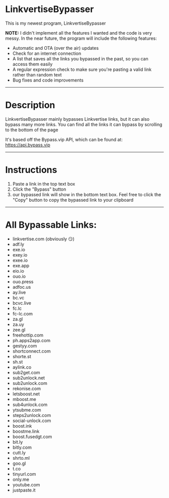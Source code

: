 # LinkvertiseBypasser

This is my newest program, LinkvertiseBypasser

**NOTE:** I didn't implement all the features I wanted and the code is very messy. In the near future, the program will include the following features:
* Automatic and OTA (over the air) updates
* Check for an internet connection
* A list that saves all the links you bypassed in the past, so you can access them easily
* A regular expression check to make sure you're pasting a valid link rather than random text
* Bug fixes and code improvements
-------------------------------------------------------------------------------------------------------------------------------------------

# Description

LinkvertiseBypasser mainly bypasses Linkvertise links, but it can also bypass many more links. You can find all the links it can bypass by scrolling to the bottom of the page 

It's based off the Bypass.vip API, which can be found at: https://api.bypass.vip

-------------------------------------------------------------------------------------------------------------------------------------------

# Instructions
1. Paste a link in the top text box
2. Click the "Bypass" button
3. our bypassed link will show in the bottom text box. Feel free to click the "Copy" button to copy the bypassed link to your clipboard

-------------------------------------------------------------------------------------------------------------------------------------------

# All Bypassable Links:
* linkvertise.com (obviously 😏)
* adf.ly
* exe.io
* exey.io
* exee.io
* exe.app
* eio.io
* ouo.io
* ouo.press
* adfoc.us
* ay.live
* bc.vc
* bcvc.live
* fc.lc
* fc-lc.com
* za.gl
* za.uy
* zee.gl
* freehottip.com
* ph.apps2app.com
* gestyy.com
* shortconnect.com
* shorte.st
* sh.st
* aylink.co
* sub2get.com
* sub2unlock.net
* sub2unlock.com
* rekonise.com
* letsboost.net
* mboost.me
* sub4unlock.com
* ytsubme.com
* steps2unlock.com
* social-unlock.com
* boost.ink
* boostme.link
* boost.fusedgt.com
* bit.ly
* bitly.com
* cutt.ly
* shrto.ml
* goo.gl
* t.co
* tinyurl.com
* only.me
* youtube.com
* justpaste.it
